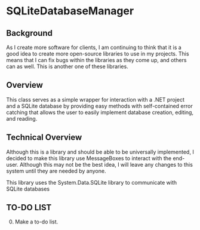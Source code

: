 SQLiteDatabaseManager
=====================

## Background ##
As I create more software for clients, I am continuing to think that 
it is a good idea to create more open-source libraries to use in my projects. 
This means that I can fix bugs within the libraries as they come up, and others 
can as well. This is another one of these libraries.

## Overview ##
This class serves as a simple wrapper for interaction with a .NET project 
and a SQLite database by providing easy methods with self-contained error catching 
that allows the user to easily implement database creation, editing, and reading.

## Technical Overview ##
Although this is a library and should be able to be universally implemented, 
I decided to make this library use MessageBoxes to interact with the end-user. 
Although this may not be the best idea, I will leave any changes to this system 
until they are needed by anyone.

This library uses the System.Data.SQLite library to communicate with SQLite databases

## TO-DO LIST ##
0) Make a to-do list.